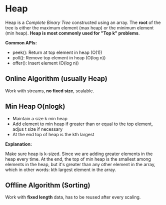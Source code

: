 # Heap

Heap is a *Complete Binary Tree* constructed using an array. The **root** of the tree is either the maximum element (max heap) or the minimum element (min heap). **Heap is most commonly used for "Top k" problems**.

**Common APIs:**
* peek(): Return at top element in heap (O(1))
* poll(): Remove top element in heap (O(log n))
* offer(): Insert element (O(log n))

## Online Algorithm (usually Heap)

Work with streams, **no fixed size**, scalable.

## Min Heap O(nlogk)
* Maintain a size k min heap 
* Add element to min heap if greater than or equal to the top element, adjus    t size if necessary
* At the end top of heap is the kth largest 

**Explanation:**

Make sure heap is k-sized. Since we are adding greater elements in the heap every time. At the end, the top of min heap is the smallest among elements in the heap, but it's greater than any other element in the array, which in other words: kth largest element in the array.

## Offline Algorithm (Sorting)

Work with **fixed length** data, has to be reused after every scaling.


